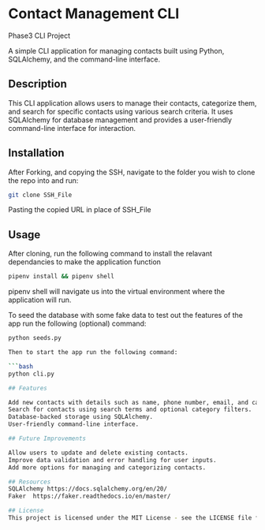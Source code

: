 # Contact Management CLI

Phase3 CLI Project

A simple CLI application for managing contacts built using Python, SQLAlchemy, and the command-line interface.

## Description

This CLI application allows users to manage their contacts, categorize them, and search for specific contacts using various search criteria. 
It uses SQLAlchemy for database management and provides a user-friendly command-line interface for interaction.

## Installation

After Forking, and copying the SSH, navigate to the folder you wish to clone the repo into and run:

```bash
git clone SSH_File
```

Pasting the copied URL in place of SSH_File

## Usage
After cloning, run the following command to install the relavant dependancies to make the application function

```bash
pipenv install && pipenv shell
```

pipenv shell will navigate us into the virtual environment where the application will run.

To seed the database with some fake data to test out the features of the app run the following (optional) command:

```bash
python seeds.py

Then to start the app run the following command:

```bash
python cli.py

## Features 

Add new contacts with details such as name, phone number, email, and category.
Search for contacts using search terms and optional category filters.
Database-backed storage using SQLAlchemy.
User-friendly command-line interface.

## Future Improvements

Allow users to update and delete existing contacts.
Improve data validation and error handling for user inputs.
Add more options for managing and categorizing contacts.

## Resources
SQLAlchemy https://docs.sqlalchemy.org/en/20/
Faker  https://faker.readthedocs.io/en/master/

## License
This project is licensed under the MIT License - see the LICENSE file for details.

